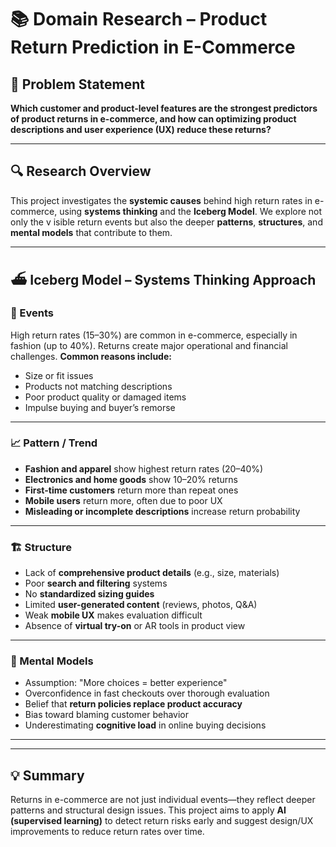 # 📚 Domain Research – Product Return Prediction in E-Commerce

## 🧠 Problem Statement

**Which customer and product-level features are
the strongest predictors of product returns
in e-commerce, and how can optimizing product descriptions
and user experience (UX) reduce these returns?**

---

## 🔍 Research Overview

This project investigates the **systemic causes**
behind high return rates in e-commerce, using **systems thinking** and
the **Iceberg Model**. We explore not only the v
isible return events but also the deeper **patterns**, **structures**,
and **mental models** that contribute to them.

---

## ⛴️ Iceberg Model – Systems Thinking Approach

### 📌 Events

High return rates (15–30%) are common in e-commerce,
especially in fashion (up to 40%).
Returns create major operational and financial challenges.
**Common reasons include:**

* Size or fit issues
* Products not matching descriptions
* Poor product quality or damaged items
* Impulse buying and buyer’s remorse

---

### 📈 Pattern / Trend

* **Fashion and apparel** show highest return rates (20–40%)
* **Electronics and home goods** show 10–20% returns
* **First-time customers** return more than repeat ones
* **Mobile users** return more, often due to poor UX
* **Misleading or incomplete descriptions** increase return probability

---

### 🏗️ Structure

* Lack of **comprehensive product details** (e.g., size, materials)
* Poor **search and filtering** systems
* No **standardized sizing guides**
* Limited **user-generated content** (reviews, photos, Q\&A)
* Weak **mobile UX** makes evaluation difficult
* Absence of **virtual try-on** or AR tools in product view

---

### 💭 Mental Models

* Assumption: "More choices = better experience"
* Overconfidence in fast checkouts over thorough evaluation
* Belief that **return policies replace product accuracy**
* Bias toward blaming customer behavior
* Underestimating **cognitive load** in online buying decisions

---

---

## 💡 Summary

Returns in e-commerce are not just individual events—they reflect deeper patterns
and structural design issues. This project aims to apply
**AI (supervised learning)** to detect return risks early and suggest
design/UX improvements to reduce return rates over time.
